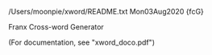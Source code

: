 /Users/moonpie/xword/README.txt Mon03Aug2020 {fcG}

Franx Cross-word Generator

(For documentation, see "xword_doco.pdf")

